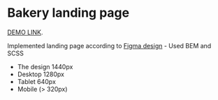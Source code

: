 # Bakery landing page

[DEMO LINK](https://sheva10barca.github.io/layout_creativeBakery/).

Implemented landing page according to [Figma design](https://www.figma.com/file/dY3izAm0Vspsmra4lQWQIP/Bakerlab-FE-students?node-id=0%3A1) - Used BEM and SCSS

- The design 1440px
- Desktop 1280px
- Tablet 640px
- Mobile (> 320px)

